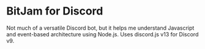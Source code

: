 # BitJam for Discord
Not much of a versatile Discord bot, but it helps me understand Javascript and event-based architecture using Node.js. 
Uses discord.js v13 for Discord v9.

